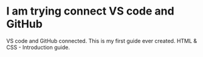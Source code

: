 # I am trying connect VS code and GitHub
VS code and GitHub connected. This is my first guide ever created. HTML & CSS - Introduction guide.